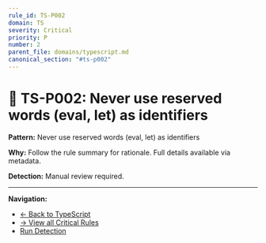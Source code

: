 ```yaml
---
rule_id: TS-P002
domain: TS
severity: Critical
priority: P
number: 2
parent_file: domains/typescript.md
canonical_section: "#ts-p002"
---
```


# 🔴 TS-P002: Never use reserved words (eval, let) as identifiers

**Pattern:** Never use reserved words (eval, let) as identifiers

**Why:** Follow the rule summary for rationale. Full details available via metadata.

**Detection:** Manual review required.

---

**Navigation:**
- [← Back to TypeScript](../typescript.md#ts-p002)
- [→ View all Critical Rules](README.md)
- [Run Detection](../../_automation/detect-ts-violations.sh)
